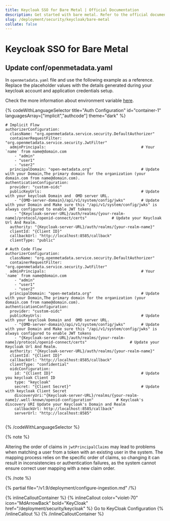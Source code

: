 ```yaml
---
title: Keycloak SSO for Bare Metal | Official Documentation
description: Get started with bare metal. Refer to the official documentation for the latest updates. Setup instructions, features, and configuration details inside. Refer to the official documentation for the latest updates.
slug: /deployment/security/keycloak/bare-metal
collate: false
---
```


# Keycloak SSO for Bare Metal

## Update conf/openmetadata.yaml

In `openmetadata.yaml` file and use the following example as a reference. Replace the placeholder values with the details generated during your keycloak account and application credentials setup.

Check the more information about environment variable [here](/deployment/security/configuration-parameters).

{% codeWithLanguageSelector title="Auth Configuration" id="container-1" languagesArray=["implicit","authcode"] theme="dark" %}

```implicit
# Implicit Flow
authorizerConfiguration:
  className: "org.openmetadata.service.security.DefaultAuthorizer"
  containerRequestFilter: "org.openmetadata.service.security.JwtFilter"
  adminPrincipals:                                          # Your `name` from name@domain.com
    - "admin"
    - "user1"
    - "user2"
  principalDomain: "open-metadata.org"                      # Update with your Domain,The primary domain for the organization (your domain.com from name@domain.com).
authenticationConfiguration:
  provider: "custom-oidc" 
  publicKeyUrls:                                            # Update with your keycloak Domain and  OMD server URL.
    - "{OMD-server-domain}/api/v1/system/config/jwks"       # Update with your Domain and Make sure this "/api/v1/system/config/jwks" is always configured to enable JWT tokens
    - "{Keycloak-server-URL}/auth/realms/{your-realm-name}/protocol/openid-connect/certs"           # Update your Keycloak Url And Realm.
  authority: "{Keycloak-server-URL}/auth/realms/{your-realm-name}"      
  clientId: "{Client ID}"
  callbackUrl: "http://localhost:8585/callback"
  clientType: "public"
```

```authcode
# Auth Code Flow 
authorizerConfiguration:
  className: "org.openmetadata.service.security.DefaultAuthorizer"
  containerRequestFilter: "org.openmetadata.service.security.JwtFilter"
  adminPrincipals:                                          # Your `name` from name@domain.com
    - "admin"
    - "user1"
    - "user2"
  principalDomain: "open-metadata.org"                      # Update with your Domain,The primary domain for the organization (your domain.com from name@domain.com).
authenticationConfiguration:
  provider: "custom-oidc" 
  publicKeyUrls:                                            # Update with your keycloak Domain and  OMD server URL.
    - "{OMD-server-domain}/api/v1/system/config/jwks"       # Update with your Domain and Make sure this "/api/v1/system/config/jwks" is always configured to enable JWT tokens
    - "{Keycloak-server-URL}/auth/realms/{your-realm-name}/protocol/openid-connect/certs"                   # Update your Keycloak Url And Realm.
  authority: "{Keycloak-server-URL}/auth/realms/{your-realm-name}"      
  clientId: "{Client ID}"
  callbackUrl: "http://localhost:8585/callback"
  clientType: "confidential"
  oidcConfiguration:
    id: "{Client ID}"                                       # Update you keycloak Client ID
    type: "keycloak"     
    secret: "{Client Secret}"                               # Update with keycloak Client Secret
    discoveryUri:"{Keycloak-server-URL}/realms/{your-realm-name}/.well-known/openid-configuration"          # Keycloak's discovery URI Update your Keycloak's Domain and Realm
    callbackUrl: http://localhost:8585/callback"
    serverUrl: "http://localhost:8585"


```
{% /codeWithLanguageSelector %}


{% note %}

Altering the order of claims in `jwtPrincipalClaims` may lead to problems when matching a user from a token with an existing user in the system. The mapping process relies on the specific order of claims, so changing it can result in inconsistencies or authentication failures, as the system cannot ensure correct user mapping with a new claim order.

{% /note %}

{% partial file="/v1.9/deployment/configure-ingestion.md" /%}


{% inlineCalloutContainer %}
  {% inlineCallout
    color="violet-70"
    icon="MdArrowBack"
    bold="KeyCloak"
    href="/deployment/security/keycloak" %}
    Go to KeyCloak Configuration
  {% /inlineCallout %}
{% /inlineCalloutContainer %}